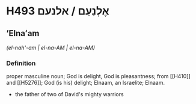 # H493 אֶלְנַעַם / אלנעם

## ʼElnaʻam

_(el-nah'-am | el-na-AM | el-na-AM)_

### Definition

proper masculine noun; God is delight, God is pleasantness; from [[H410]] and [[H5276]]; God (is his) delight; Elnaam, an Israelite; Elnaam.

- the father of two of David's mighty warriors
